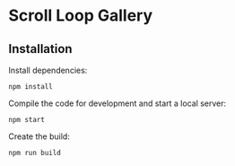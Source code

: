 # Scroll Loop Gallery

## Installation

Install dependencies:

```
npm install
```

Compile the code for development and start a local server:

```
npm start
```

Create the build:

```
npm run build
```
